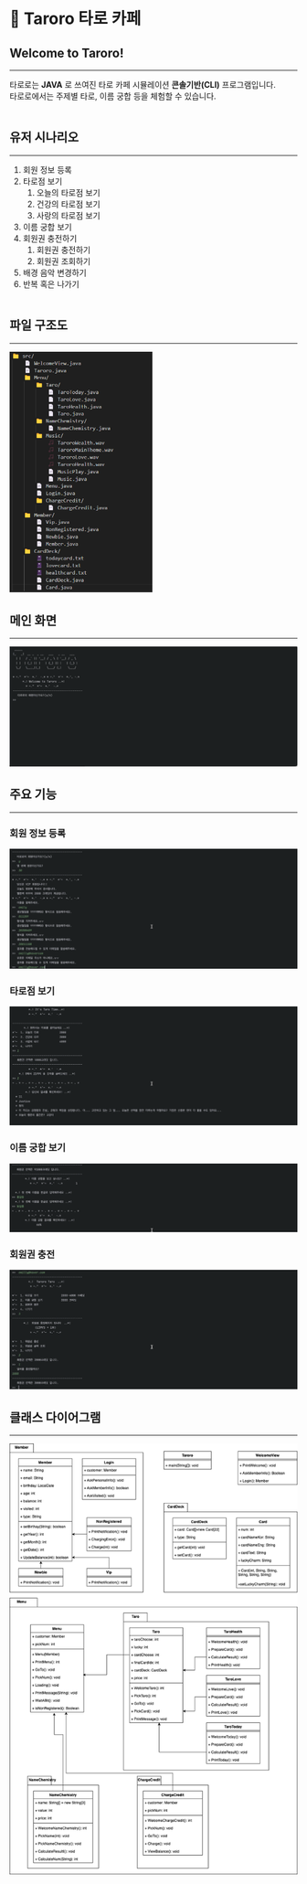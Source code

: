 # 🔮 Taroro 타로 카페

## Welcome to Taroro!

---
타로로는 __JAVA__ 로 쓰여진 타로 카페 시뮬레이션 __콘솔기반(CLI)__ 프로그램입니다.   
타로로에서는 주제별 타로, 이름 궁합 등을 체험할 수 있습니다.<br><br>

## 유저 시나리오

---
1. 회원 정보 등록
2. 타로점 보기
   1. 오늘의 타로점 보기
   2. 건강의 타로점 보기
   3. 사랑의 타로점 보기
3. 이름 궁합 보기
4. 회원권 충전하기
   1. 회원권 충전하기
   2. 회원권 조회하기
5. 배경 음악 변경하기
6. 반복 혹은 나가기<br><br>

## 파일 구조도

---
<img src="img/TaroroFileStructure.png" width="250" height=""/>


## 메인 화면

---
<img src="img/TaroroMain.png" />

## 주요 기능

---
### 회원 정보 등록
<img src="img/TaroroMemberRegister.png" />

### 타로점 보기
<img src="img/TaroroTaro.png" />

### 이름 궁합 보기
<img src="img/TaroroNameChemistry.png" />

### 회원권 충전
<img src="img/TaroroChargeCredit.png" />

## 클래스 다이어그램

---
![클래스 다이어그램](img/TaroroClassDiagram.png)



